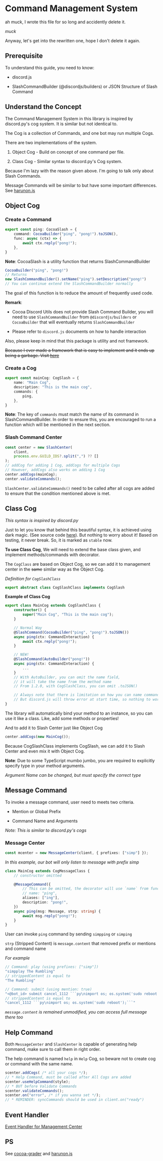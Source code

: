 # Command Management System

ah muck, I wrote this file for so long and accidently delete it.

*muck*

Anyway, let's get into the rewritten one, hope I don't delete it again.

## Prerequisite

To understand this guide, you need to know:

- discord.js

- SlashCommandBuilder (@discordjs/builders) or JSON Structure of Slash Command

## Understand the Concept

The Command Management System in this library is inspired by discord.py's
cog system. It is similar but not identical to.

The Cog is a collection of Commands, and one bot may run multiple Cogs.

There are two implementations of the system.

1) Object Cog - Build on concept of one command per file.

2) Class Cog - Similar syntax to discord.py's Cog system.

Because I'm lazy with the reason given above. I'm going to talk only about
Slash Commands.

Message Commands will be similar to but have some important differences.
See [harunon.js](https://github.com/CarelessDev/harunon.js)

## Object Cog

### Create a Command

```ts
export const ping: CocoaSlash = {
    command: CocoaBuilder("ping", "pong!").toJSON(),
    func: async (ctx) => {
        await ctx.reply("pong!");
    },
}
```

**Note**: CocoaSlash is a utility function that returns SlashCommandBuilder

```ts
CocoaBuilder("ping", "pong!")
// Returns
new SlashCommandBuilder().setName("ping").setDescription("pong!")
// You can continue extend the SlashCommandBuilder normally
```

The goal of this function is to reduce the amount of frequently used code.

**Remark**:

- Cocoa Discord Utils does not provide Slash Command Builder,
you will need to use `SlashCommandBuilder` from `@discordjs/builders` or `CocoaBuilder` that will eventually returns `SlashCommandBuilder`

- Please refer to `discord.js` documents on how to handle interaction

Also, please keep in mind that this package is utility and not framework.

~~Because I ever made a framework that is easy to implement and it ends up
being a garbage. Visit [here](https://www.npmjs.com/package/s-bot-framework)~~

### Create a Cog

```ts
export const mainCog: CogSlash = {
    name: "Main Cog",
    description: "This is the main cog",
    commands: {
        ping,
    },
}
```

**Note**: The key of `commands` must match the name of its command in SlashCommandBuilder.
In order to ensure this, you are encouraged to run a function which will be
mentioned in the next section.

### Slash Command Center

```ts
const center = new SlashCenter(
    client,
    process.env.GUILD_IDS?.split(",") ?? []
);
// addCog for adding 1 Cog, addCogs for multiple Cogs
// However, addCogs also works on adding 1 Cog
center.addCogs(mainCog);
center.validateCommands();
```

`SlashCenter.validateCommands()` need to be called after all cogs are added
to ensure that the condition mentioned above is met.

## Class Cog

*This syntax is inspired by discord.py*

Just to let you know that behind this beautiful syntax, it is achieved using
dark magic. (See source code [here](../src/slash/class/index.ts)).
But nothing to worry about it! Based on testing, it never break.
So, it is marked as `stable` now.

**To use Class Cog**, We will need to extend the base class given,
and implement methods/commands with decorator.

The `CogClass` are based on Object Cog, so we can add it to management center
in the ~~same~~ similar way as the Object Cog.

*Definition for `CogSlashClass`*

```ts
export abstract class CogSlashClass implements CogSlash
```

**Example of Class Cog**

```ts
export class MainCog extends CogSlashClass {
    constructor() {
        super("Main Cog", "This is the main cog");
    }

    // Normal Way
    @SlashCommand(CocoaBuilder("ping", "pong!").toJSON())
    async ping(ctx: CommandInteraction) {
        await ctx.reply("pong!");
    }

    // NEW!
    @SlashCommand(AutoBuilder("pong!"))
    async ping(ctx: CommandInteraction) {
        ...
    }
    // With AutoBuilder, you can omit the name field,
    // it will take the name from the method name
    // From 1.2.0, with CogSlashClass, you can omit .toJSON()

    // Always note that there is limitation on how you can name command
    // But discord.js will throw error at start time, so nothing to worry about
}
```

The library will automatically bind your method to an instance, so you can use
it like a class. Like, add some methods or properties!

And to add it to Slash Center just like Object Cog

```ts
center.addCogs(new MainCog());
```

Because CogSlashClass implements CogSlash, we can add it to Slash Center and even mix it with Object Cog.

**Note**: Due to some TypeScript mumbo jumbo, you are required to explicitly 
specify type in your method arguments.

*Argument Name can be changed, but must specify the correct type*

## Message Command

To invoke a message command, user need to meets two criteria.

- Mention or Global Prefix

- Command Name and Arguments

*Note: This is similar to discord.py's cogs*

### Message Center

```ts
const mcenter = new MessageCenter(client, { prefixes: ["simp"] });
```

*In this example, our bot will only listen to message with prefix simp*

```ts
class MainCog extends CogMessageClass {
    // constructor omitted

    @MessageCommand({
        // This can be omitted, the decorator will use `name` from function name
        // name: "ping",
        aliases: ["ing"],
        description: "pong!",
    })
    async ping(msg: Message, strp: string) {
        await msg.reply("pong!");
    }
}
```

User can invoke `ping` command by sending `simpping` or `simping`

`strp` (Stripped Content) is `message.content` that removed prefix or mentions
and command name

*For example*

```ts
// Command: play (using prefixes: ["simp"])
"simpplay The Rumbling"
// strippedContent is equal to
"The Rumbling"

// Command: submit (using mention: true)
"<@bot_id> submit cancel_1112 ```py\nimport os; os.system('sudo reboot');```"
// strippedContent is equal to
"cancel_1112 ```py\nimport os; os.system('sudo reboot');```"
```

*`message.content` is remained unmodified, you can access full message there too*

## Help Command

Both `MessageCenter` and `SlashCenter` is capable of generating help command, make sure to call them in right order.

The help command is named `help` in `Help` Cog, so beware not to create cog or command with the same name.

```js
scenter.addCogs( /* all your cogs */);
// * Help Command, must be called after All Cogs are added
scenter.useHelpCommand(style);
// * BUT before Validate Commands
scenter.validateCommands();
scenter.on("error", /* if you wanna set */);
// * REMINDER: syncCommands should be used in client.on("ready")
```

## Event Handler

[Event Handler for Management Center](./cms_evt.md)

## PS

See [cocoa-grader](https://github.com/Leomotors/cocoa-grader) and [harunon.js](https://github.com/CarelessDev/harunon.js)
